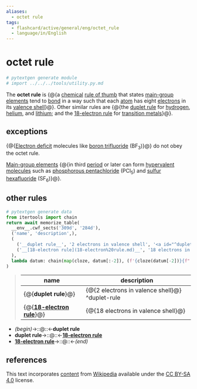 ```yaml
---
aliases:
  - octet rule
tags:
  - flashcard/active/general/eng/octet_rule
  - language/in/English
---
```


# octet rule

```Python
# pytextgen generate module
# import ../../../tools/utility.py.md
```

The __octet rule__ is {@{a [chemical](chemistry.md) [rule of thumb](rule%20of%20thumb.md) that states [main-group elements](main-group%20element.md) tend to [bond](chemical%20bond.md) in a way such that each [atom](atom.md) has eight [electrons](electron.md) in its [valence shell](valence%20shell.md)}@}. Other similar rules are {@{the [duplet rule](#^duplet-rule) for [hydrogen](hydrogen.md), [helium](helium.md), and [lithium](lithium.md); and the [18-electron rule](18-electron%20rule.md) for [transition metals](transition%20metal.md)}@}. <!--SR:!2025-08-04,507,270!2026-11-22,828,290-->

## exceptions

{@{[Electron deficit](electron%20deficiency.md) molecules like [boron trifluoride](boron%20trifluoride.md) (BF<sub>3</sub>)}@} do not obey the octet rule. <!--SR:!2024-12-31,234,270-->

[Main-group elements](main-group%20element.md) {@{in third [period](period%20(periodic%20table).md) or later can form [hypervalent molecules](hypervalent%20molecule.md) such as [phosphorous pentachloride](phosphorous%20pentachloride.md) (PCl<sub>5</sub>) and [sulfur hexafluoride](sulfur%20hexafluoride.md) (SF<sub>6</sub>)}@}. <!--SR:!2025-04-08,379,250-->

## other rules

```Python
# pytextgen generate data
from itertools import chain
return await memorize_table(
  __env__.cwf_sects('309d', '284d'),
  ('name', 'description',),
  (
    ('__duplet rule__', '2 electrons in valence shell', '<a id="^duplet-rule"></a>^duplet-rule'),
    ('__[18-electron rule](18-electron%20rule.md)__', '18 electrons in valence shell', None,),
  ),
  lambda datum: chain(map(cloze, datum[:-2]), (f'{cloze(datum[-2])}{f" {datum[-1]}" if datum[-1] else ""}',),),
)
```

<!--pytextgen generate section="309d"--><!-- The following content is generated at 2023-09-26T08:43:44.011903+08:00. Any edits will be overridden! -->

> | name | description |
> |-|-|
> | {@{__duplet rule__}@} | {@{2 electrons in valence shell}@} <a id="^duplet-rule"></a>^duplet-rule |
> | {@{__[18-electron rule](18-electron%20rule.md)__}@} | {@{18 electrons in valence shell}@} | <!--SR:!2025-08-30,617,330!2025-06-22,564,330!2025-07-11,577,330!2025-08-24,612,330-->

<!--/pytextgen-->

<!--pytextgen generate section="284d"--><!-- The following content is generated at 2024-01-04T20:17:52.390426+08:00. Any edits will be overridden! -->

- _(begin)_→::@::←__duplet rule__ <!--SR:!2025-09-09,625,330!2025-07-05,574,330-->
- __duplet rule__→::@::←__[18-electron rule](18-electron%20rule.md)__ <!--SR:!2025-07-23,589,330!2025-07-02,572,330-->
- __[18-electron rule](18-electron%20rule.md)__→::@::←_(end)_ <!--SR:!2025-09-04,620,330!2025-06-16,559,330-->

<!--/pytextgen-->

## references

This text incorporates [content](https://en.wikipedia.org/wiki/octet_rule) from [Wikipedia](Wikipedia.md) available under the [CC BY-SA 4.0](https://creativecommons.org/licenses/by-sa/4.0/) license.
